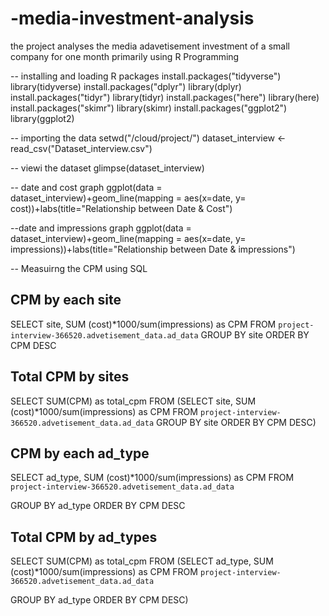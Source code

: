 # -media-investment-analysis
the project analyses the media adavetisement investment of a small company for one month primarily using R Programming  

-- installing and loading R packages
install.packages("tidyverse")
library(tidyverse)
install.packages("dplyr")
library(dplyr)
install.packages("tidyr")
library(tidyr)
install.packages("here")
library(here)
install.packages("skimr")
library(skimr)
install.packages("ggplot2")
library(ggplot2)

-- importing the data
setwd("/cloud/project/")
dataset_interview <- read_csv("Dataset_interview.csv")

-- viewi the dataset
glimpse(dataset_interview)

-- date and cost graph
ggplot(data = dataset_interview)+geom_line(mapping = aes(x=date, y= cost))+labs(title="Relationship between Date & Cost")

--date and impressions graph
ggplot(data = dataset_interview)+geom_line(mapping = aes(x=date, y= impressions))+labs(title="Relationship between Date & impressions")

-- Measuirng the CPM using SQL
## CPM by each site 
SELECT site, SUM (cost)*1000/sum(impressions) as CPM 
  FROM `project-interview-366520.advetisement_data.ad_data` 
 GROUP BY site
ORDER BY CPM DESC

## Total CPM by sites
SELECT  SUM(CPM) as total_cpm
FROM
(SELECT site, SUM (cost)*1000/sum(impressions) as CPM 
  FROM `project-interview-366520.advetisement_data.ad_data` 
 GROUP BY site
ORDER BY CPM DESC)

## CPM by each ad_type
SELECT ad_type, SUM (cost)*1000/sum(impressions) as CPM 
  FROM `project-interview-366520.advetisement_data.ad_data` 
 
GROUP BY ad_type
ORDER BY CPM DESC

## Total CPM by ad_types
SELECT  SUM(CPM) as total_cpm
FROM
(SELECT ad_type, SUM (cost)*1000/sum(impressions) as CPM 
  FROM `project-interview-366520.advetisement_data.ad_data` 
 
GROUP BY ad_type
ORDER BY CPM DESC)
